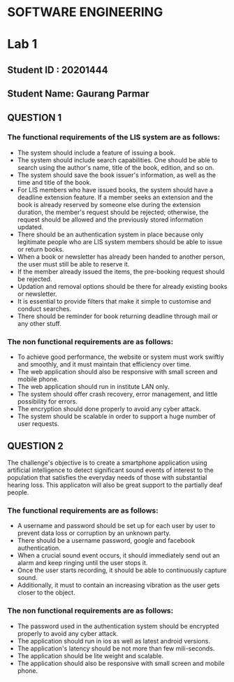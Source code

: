 # SOFTWARE ENGINEERING
# Lab 1 
## Student ID : 20201444
## Student Name: Gaurang Parmar

## QUESTION 1

### The functional requirements of the  LIS system are as follows:
* The system should include a feature of issuing a book.
* The system should include search capabilities. One should be able to search using the author's name, title of the book, edition, and so on.
* The system should save the book issuer's information, as well as the time and title of the book.
* For LIS members who have issued books, the system should have a deadline extension feature. If a member seeks an extension and the book is already reserved by someone else during the extension duration, the member's request should be rejected; otherwise, the request should be allowed and the previously stored information updated.
* There should be an authentication system in place because only legitimate people who are LIS system members should be able to issue or return books.
* When a book or newsletter has already been handed to another person, the user must still be able to reserve it.
* If the member already issued the items, the pre-booking request should be rejected.
* Updation and removal options should be there for already existing books or newsletter.
* It is essential to provide filters that make it simple to customise and conduct searches.
* There should be reminder for book returning deadline through mail or any other stuff.


### The non functional requirements are as follows:
* To achieve good performance, the website or system must work swiftly and smoothly, and it must maintain that efficiency over time.
* The web application should also be responsive with small screen and mobile phone.
* The web application should run in institute LAN only.
* The system should offer crash recovery, error management, and little possibility for errors.
* The encryption should done properly to avoid any cyber attack.
* The system should be scalable in order to support a huge number of user requests. 


## QUESTION 2

The challenge's objective is to create a smartphone application using artificial intelligence to detect significant sound events of interest to the population that satisfies the everyday needs of those with substantial hearing loss. This applicaton will also be great support to the partially deaf people.

### The functional requirements are as follows:
* A username and password should be set up for each user by user to prevent data loss or corruption by an unknown party.
* There should be a username password, google and facebook authentication.
* When a crucial sound event occurs, it should immediately send out an alarm and keep ringing until the user stops it.
* Once the user starts recording, it should be able to continuously capture sound.
* Additionally, it must to contain an increasing vibration as the user gets closer to the object.

### The non functional requirements are as follows:
* The password used in the authentication system should be encrypted properly to avoid any cyber attack.
* The application should run in ios as well as latest android versions.
* The application's latency should be not more than few mili-seconds.
* The application should be lite weight and scalable.
* The application should also be responsive with small screen and mobile phone.
